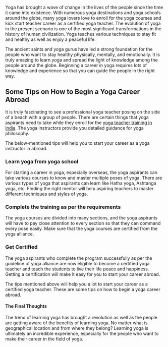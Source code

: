 Yoga has brought a wave of change in the lives of the people since the time it came into existence. With numerous yoga destinations and yoga schools around the globe, many yoga lovers love to enroll for the yoga courses and kick start teacher career as a certified yoga teacher. The evolution of yoga in the present scenario is one of the most significant transformations in the history of human civilization. Yoga teaches various techniques to stay fit and healthy as well as enjoy a peaceful life.
<p>The ancient saints and yoga gurus have led a strong foundation for the people who want to stay healthy physically, mentally, and emotionally. It is truly amazing to learn yoga and spread the light of knowledge among the people around the globe. Beginning a career in yoga requires lots of knowledge and experience so that you can guide the people in the right way.</p>
<h2>Some Tips on How to Begin a Yoga Career Abroad</h2>
<p>It is truly fascinating to see a professional yoga teacher posing on the side of a beach with a group of people. There are certain things that yoga aspirants need to take while they enroll for the <a href = "https://rishikeshvinyasayogaschool.com/yoga-teacher-training-india/"> yoga teacher training in India</a>. The yoga instructors provide you detailed guidance for yoga philosophy.</p>
<p>The below-mentioned tips will help you to start your career as a yoga instructor in abroad.</p>
<p><h3>Learn yoga from yoga school</h3></p>
<p>For starting a career in yoga, especially overseas, the yoga aspirants can take various courses to know and master multiple poses of yoga. There are various types of yoga that aspirants can learn like Hatha yoga, Ashtanga yoga, etc. Finding the right mentor will help aspiring teachers to master different techniques and styles of yoga.</p> 
<p><h3>Complete the training as per the requirements</h3></p>
<p>The yoga courses are divided into many sections, and the yoga aspirants will have to pay close attention to every section so that they can command every pose easily. Make sure that the yoga courses are certified from the yoga alliance.</p>
<p><h3>Get Certified</h3></p>
<p>The yoga aspirants who complete the program successfully as per the guideline of yoga alliance are now eligible to become a certified yoga teacher and teach the students to live their life peace and happiness. Getting a certification will make it easy for you to start your career abroad.</p>
<p>The tips mentioned above will help you a lot to start your career as a certified yoga teacher. These are some tips on how to begin a yoga career abroad.</p>       
<p><h4>The Final Thoughts</h4></p>
<p>The trend of learning yoga has brought a revolution as well as the people are getting aware of the benefits of learning yoga. No matter what is geographical location and from where they belong? Learning yoga is ultimately an incredible experience, especially for the people who want to make their career in the field of yoga.</p>
